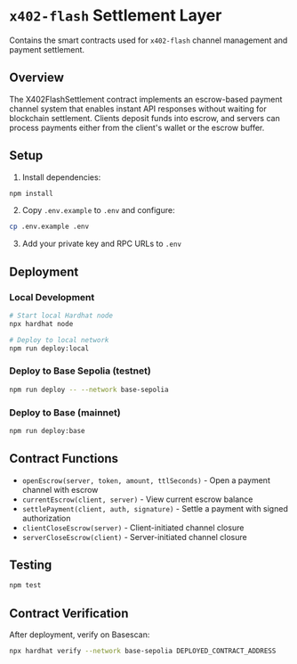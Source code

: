 # `x402-flash` Settlement Layer

Contains the smart contracts used for `x402-flash` channel management and payment settlement.

## Overview

The X402FlashSettlement contract implements an escrow-based payment channel system that enables instant API responses without waiting for blockchain settlement. Clients deposit funds into escrow, and servers can process payments either from the client's wallet or the escrow buffer.

## Setup

1. Install dependencies:
```bash
npm install
```

2. Copy `.env.example` to `.env` and configure:
```bash
cp .env.example .env
```

3. Add your private key and RPC URLs to `.env`

## Deployment

### Local Development
```bash
# Start local Hardhat node
npx hardhat node

# Deploy to local network
npm run deploy:local
```

### Deploy to Base Sepolia (testnet)
```bash
npm run deploy -- --network base-sepolia
```

### Deploy to Base (mainnet)
```bash
npm run deploy:base
```

## Contract Functions

- `openEscrow(server, token, amount, ttlSeconds)` - Open a payment channel with escrow
- `currentEscrow(client, server)` - View current escrow balance
- `settlePayment(client, auth, signature)` - Settle a payment with signed authorization
- `clientCloseEscrow(server)` - Client-initiated channel closure
- `serverCloseEscrow(client)` - Server-initiated channel closure

## Testing

```bash
npm test
```

## Contract Verification

After deployment, verify on Basescan:
```bash
npx hardhat verify --network base-sepolia DEPLOYED_CONTRACT_ADDRESS
```